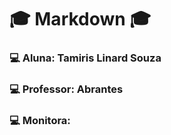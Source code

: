# :mortar_board: Markdown :mortar_board:

### :computer: Aluna: Tamiris Linard Souza
### :computer: Professor: Abrantes
### :computer: Monitora: 
